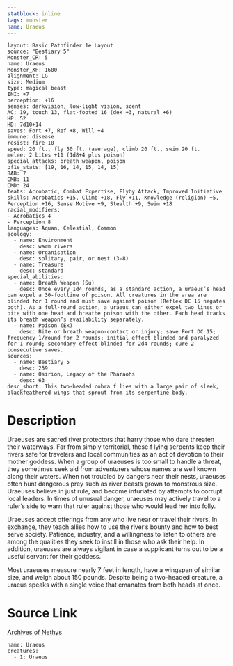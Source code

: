 ```yaml
---
statblock: inline
tags: monster
name: Uraeus
---
```

```statblock
layout: Basic Pathfinder 1e Layout
source: "Bestiary 5"
Monster_CR: 5
name: Uraeus
Monster_XP: 1600
alignment: LG
size: Medium
type: magical beast
INI: +7
perception: +16
senses: darkvision, low-light vision, scent
AC: 19, touch 13, flat-footed 16 (dex +3, natural +6)
HP: 52
HD: 7d10+14
saves: Fort +7, Ref +8, Will +4
immune: disease
resist: fire 10
speed: 20 ft., fly 50 ft. (average), climb 20 ft., swim 20 ft.
melee: 2 bites +11 (1d8+4 plus poison)
special_attacks: breath weapon, poison
pf1e_stats: [19, 16, 14, 15, 14, 15]
BAB: 7
CMB: 11
CMD: 24
feats: Acrobatic, Combat Expertise, Flyby Attack, Improved Initiative
skills: Acrobatics +15, Climb +18, Fly +11, Knowledge (religion) +5, Perception +16, Sense Motive +9, Stealth +9, Swim +18
racial_modifiers:
- Acrobatics 4
- Perception 8
languages: Aquan, Celestial, Common
ecology:
  - name: Environment
    desc: warm rivers
  - name: Organisation
    desc: solitary, pair, or nest (3-8)
  - name: Treasure
    desc: standard
special_abilities:
  - name: Breath Weapon (Su)
    desc: Once every 1d4 rounds, as a standard action, a uraeus’s head can expel a 30-footline of poison. All creatures in the area are blinded for 1 round and must save against poison (Reflex DC 15 negates both). As a full-round action, a uraeus can either expel two lines or bite with one head and breathe poison with the other. Each head tracks its breath weapon’s availability separately.
  - name: Poison (Ex)
    desc: Bite or breath weapon-contact or injury; save Fort DC 15; frequency 1/round for 2 rounds; initial effect blinded and paralyzed for 1 round; secondary effect blinded for 2d4 rounds; cure 2 consecutive saves.
sources:
  - name: Bestiary 5
    desc: 259
  - name: Osirion, Legacy of the Pharaohs
    desc: 63
desc_short: This two-headed cobra f lies with a large pair of sleek, blackfeathered wings that sprout from its serpentine body.
```
# Description
Uraeuses are sacred river protectors that harry those who dare threaten their waterways. Far from simply territorial, these f lying serpents keep their rivers safe for travelers and local communities as an act of devotion to their mother goddess. When a group of uraeuses is too small to handle a threat, they sometimes seek aid from adventurers whose names are well known along their waters. When not troubled by dangers near their nests, uraeuses often hunt dangerous prey such as river beasts grown to monstrous size. Uraeuses believe in just rule, and become infuriated by attempts to corrupt local leaders. In times of unusual danger, uraeuses may actively travel to a ruler’s side to warn that ruler against those who would lead her into folly.

 Uraeuses accept offerings from any who live near or travel their rivers. In exchange, they teach allies how to use the river’s bounty and how to best serve society. Patience, industry, and a willingness to listen to others are among the qualities they seek to instill in those who ask their help. In addition, uraeuses are always vigilant in case a supplicant turns out to be a useful servant for their goddess.

 Most uraeuses measure nearly 7 feet in length, have a wingspan of similar size, and weigh about 150 pounds. Despite being a two-headed creature, a uraeus speaks with a single voice that emanates from both heads at once.
# Source Link
[Archives of Nethys](https://aonprd.com/MonsterDisplay.aspx?ItemName=Uraeus)
```encounter-table
name: Uraeus
creatures:
  - 1: Uraeus
```
